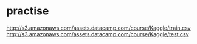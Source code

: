 # practise
http://s3.amazonaws.com/assets.datacamp.com/course/Kaggle/train.csv
http://s3.amazonaws.com/assets.datacamp.com/course/Kaggle/test.csv
